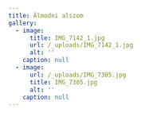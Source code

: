 ```yaml
---
title: Álmodni alszom
gallery:
  - image:
      title: IMG_7142_1.jpg
      url: /_uploads/IMG_7142_1.jpg
      alt: ''
    caption: null
  - image:
      url: /_uploads/IMG_7305.jpg
      title: IMG_7305.jpg
      alt: ''
    caption: null
---
```


